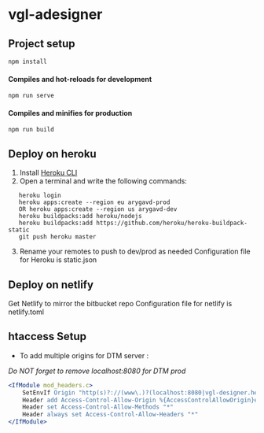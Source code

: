 # vgl-adesigner

## Project setup
```
npm install
```

#### Compiles and hot-reloads for development
```
npm run serve
```

#### Compiles and minifies for production
```
npm run build
```

## Deploy on heroku
1. Install [Heroku CLI](https://devcenter.heroku.com/articles/heroku-cli)
2. Open a terminal and write the following commands:
```
   heroku login
   heroku apps:create --region eu arygavd-prod
   OR heroku apps:create --region us arygavd-dev
   heroku buildpacks:add heroku/nodejs
   heroku buildpacks:add https://github.com/heroku/heroku-buildpack-static
   git push heroku master
```
3. Rename your remotes to push to dev/prod as needed
Configuration file for Heroku is static.json

## Deploy on netlify
Get Netlify to mirror the bitbucket repo
Configuration file for netlify is netlify.toml

## htaccess Setup
* To add multiple origins for DTM server : 

_Do NOT forget to remove localhost:8080 for DTM prod_

```apache
<IfModule mod_headers.c>
	SetEnvIf Origin "http(s)?://(www\.)?(localhost:8080|vgl-designer.herokuapp.com)$" AccessControlAllowOrigin=$0
    Header add Access-Control-Allow-Origin %{AccessControlAllowOrigin}e env=AccessControlAllowOrigin
	Header set Access-Control-Allow-Methods "*"
	Header always set Access-Control-Allow-Headers "*"
</IfModule>
```
